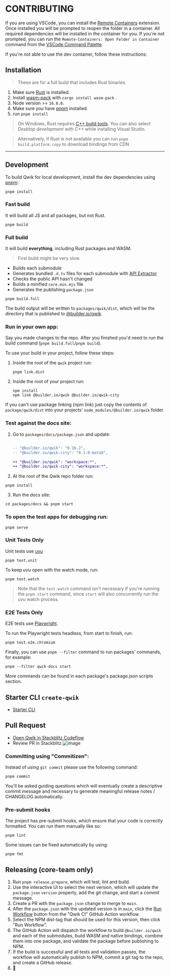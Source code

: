 # CONTRIBUTING

If you are using VSCode, you can install the [Remote Containers](https://marketplace.visualstudio.com/items?itemName=ms-vscode-remote.remote-containers) extension. Once installed you will be prompted to reopen the folder in a container. All required dependencies will be installed in the container for you. If you're not prompted, you can run the `Remote-Containers: Open Folder in Container` command from the [VSCode Command Palette](https://code.visualstudio.com/docs/getstarted/userinterface#_command-palette).

If you're not able to use the dev container, follow these instructions:

## Installation

> These are for a full build that includes Rust binaries.

1. Make sure [Rust](https://www.rust-lang.org/tools/install) is installed.
2. Install [wasm-pack](https://rustwasm.github.io/wasm-pack/installer/) with `cargo install wasm-pack` .
3. Node version >= `16.8.0`.
4. Make sure you have [pnpm](https://pnpm.io/installation) installed.
5. run `pnpm install`

> On Windows, Rust requires [C++ build tools](https://visualstudio.microsoft.com/visual-cpp-build-tools/). You can also select _Desktop development with C++_
> while installing Visual Studio.

> Alternatively, if Rust is not available you can run `pnpm build.platform.copy` to download bindings from CDN

---

## Development

To build Qwik for local development, install the dev dependencies using [pnpm](https://pnpm.io/):

```shell
pnpm install
```

### Fast build

It will build all JS and all packages, but not Rust.

```shell
pnpm build
```

### Full build

It will build **everything**, including Rust packages and WASM.

> First build might be very slow.

- Builds each submodule
- Generates bundled `.d.ts` files for each submodule with [API Extractor](https://api-extractor.com/)
- Checks the public API hasn't changed
- Builds a minified `core.min.mjs` file
- Generates the publishing `package.json`

```shell
pnpm build.full
```

The build output will be written to `packages/qwik/dist`, which will be the directory that is published to [@builder.io/qwik](https://www.npmjs.com/package/@builder.io/qwik).

### Run in your own app:

Say you made changes to the repo. After you finished you'd need to run the build command (`pnpm build.full`/`pnpm build`).

To use your build in your project, follow these steps:

1. Inside the root of the `qwik` project run:

   ```shell
   pnpm link.dist
   ```

2. Inside the root of your project run:

   ```shell
   npm install
   npm link @builder.io/qwik @builder.io/qwik-city
   ```

If you can't use package linking (npm link) just copy the contents of `package/qwik/dist` into your projects' `node_modules/@builder.io/qwik` folder.

### Test against the docs site:

1. Go to `packages/docs/package.json` and update:

   ```diff

   -- "@builder.io/qwik": "0.16.2",
   -- "@builder.io/qwik-city": "0.1.0-beta8",

   ++ "@builder.io/qwik": "workspace:*",
   ++ "@builder.io/qwik-city": "workspace:*",
   ```

2. At the root of the Qwik repo folder run:

```shell
pnpm install
```

3. Run the docs site:

```shell
cd packages/docs && pnpm start
```

### To open the test apps for debugging run:

```shell
pnpm serve
```

### Unit Tests Only

Unit tests use [uvu](https://github.com/lukeed/uvu)

```shell
pnpm test.unit
```

To keep _uvu_ open with the watch mode, run:

```shell
pnpm test.watch
```

> Note that the `test.watch` command isn't necessary if you're running the `pnpm start` command, since `start` will also concurrently run the _uvu_ watch process.

### E2E Tests Only

E2E tests use [Playwright](https://playwright.dev/).

To run the Playwright tests headless, from start to finish, run:

```shell
pnpm test.e2e.chromium
```

Finally, you can use `pnpm --filter` command to run packages' commands, for example:

```shell
pnpm --filter qwik-docs start
```

More commands can be found in each package's package.json scripts section.

## Starter CLI `create-qwik`

- [Starter CLI](https://github.com/BuilderIO/qwik/blob/main/starters/README.md)

## Pull Request

- [Open Qwik in Stackblitz Codeflow](https://pr.new/github.com/BuilderIO/qwik/)
- Review PR in Stackblitz
  ![image](https://user-images.githubusercontent.com/4918140/195581745-8dfca1f9-2dcd-4f6a-b7aa-705f3627f8fa.png)

### Committing using "Commitizen":

Instead of using `git commit` please use the following command:

```shell
pnpm commit
```

You'll be asked guiding questions which will eventually create a descriptive commit message and necessary to generate meaningful release notes / CHANGELOG automatically.

### Pre-submit hooks

The project has pre-submit hooks, which ensure that your code is correctly formatted. You can run them manually like so:

```shell
pnpm lint
```

Some issues can be fixed automatically by using:

```shell
pnpm fmt
```

## Releasing (core-team only)

1. Run `pnpm release.prepare`, which will test, lint and build.
2. Use the interactive UI to select the next version, which will update the `package.json` `version` property, add the git change, and start a commit message.
3. Create a PR with the `package.json` change to merge to `main`.
4. After the `package.json` with the updated version is in `main`, click the [Run Workflow](https://github.com/BuilderIO/qwik/actions/workflows/ci.yml) button from the "Qwik CI" GitHub Action workflow.
5. Select the NPM dist-tag that should be used for this version, then click "Run Workflow".
6. The GitHub Action will dispatch the workflow to build `@builder.io/qwik` and each of the submodules, build WASM and native bindings, combine them into one package, and validate the package before publishing to NPM.
7. If the build is successful and all tests and validation passes, the workflow will automatically publish to NPM, commit a git tag to the repo, and create a GitHub release.
8. 🚀
